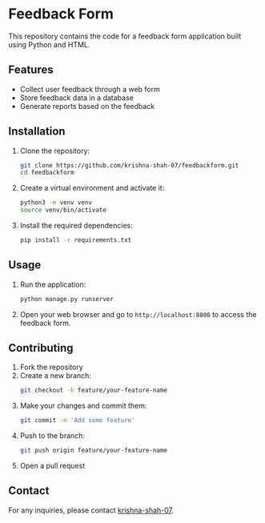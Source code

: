 # Feedback Form

This repository contains the code for a feedback form application built using Python and HTML.

## Features

- Collect user feedback through a web form
- Store feedback data in a database
- Generate reports based on the feedback

## Installation

1. Clone the repository:
    ```sh
    git clone https://github.com/krishna-shah-07/feedbackform.git
    cd feedbackform
    ```

2. Create a virtual environment and activate it:
    ```sh
    python3 -m venv venv
    source venv/bin/activate
    ```

3. Install the required dependencies:
    ```sh
    pip install -r requirements.txt
    ```

## Usage

1. Run the application:
    ```sh
    python manage.py runserver
    ```

2. Open your web browser and go to `http://localhost:8000` to access the feedback form.

## Contributing

1. Fork the repository
2. Create a new branch:
    ```sh
    git checkout -b feature/your-feature-name
    ```
3. Make your changes and commit them:
    ```sh
    git commit -m 'Add some feature'
    ```
4. Push to the branch:
    ```sh
    git push origin feature/your-feature-name
    ```
5. Open a pull request

## Contact

For any inquiries, please contact [krishna-shah-07](https://github.com/krishna-shah-07).

